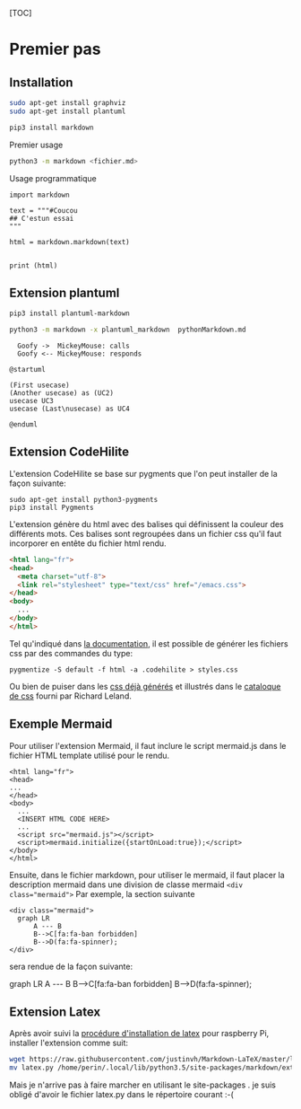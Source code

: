 
[TOC]

# Premier pas

## Installation


```bash
sudo apt-get install graphviz
sudo apt-get install plantuml
```

```bash
pip3 install markdown
```

Premier usage

```bash
python3 -m markdown <fichier.md>
```

Usage programmatique

```python3
import markdown

text = """#Coucou
## C'estun essai
"""

html = markdown.markdown(text)


print (html)
```

## Extension plantuml

```bash
pip3 install plantuml-markdown
```

```bash
python3 -m markdown -x plantuml_markdown  pythonMarkdown.md
```


```plantuml format="txt" classes="uml myDiagram" alt="My super diagram placeholder" title="My super diagram" width="300px" height="300px"
  Goofy ->  MickeyMouse: calls
  Goofy <-- MickeyMouse: responds
```


```plantuml format="png" classes="uml myDiagram" alt="My super diagram placeholder" title="My super diagram" width="300px" height="300px"
@startuml

(First usecase)
(Another usecase) as (UC2)  
usecase UC3
usecase (Last\nusecase) as UC4

@enduml
```


## Extension CodeHilite

L'extension CodeHilite se base sur pygments que l'on peut installer de la façon suivante:
```
sudo apt-get install python3-pygments
pip3 install Pygments
```

L'extension génère du html avec des balises qui définissent la couleur des différents mots.
Ces balises sont regroupées dans un fichier css qu'il faut incorporer en entête du fichier html rendu.
```html
<html lang="fr">
<head>
  <meta charset="utf-8">
  <link rel="stylesheet" type="text/css" href="/emacs.css">
</head>
<body>
  ...
</body>
</html>
```

Tel qu'indiqué dans [la documentation](https://python-markdown.github.io/extensions/code_hilite/), il est possible de générer les fichiers css par des commandes du type:

```
pygmentize -S default -f html -a .codehilite > styles.css
```
Ou bien de puiser dans les [css déjà générés](https://github.com/richleland/pygments-css) et illustrés dans le [cataloque de css](http://richleland.github.io/pygments-css/) fourni par Richard Leland.


## Exemple Mermaid

Pour utiliser l'extension Mermaid, il faut inclure le script mermaid.js dans  le fichier HTML template utilisé pour le rendu.
```
<html lang="fr">
<head>
...
</head>
<body>
  ...
  <INSERT HTML CODE HERE>
  ...
  <script src="mermaid.js"></script>
  <script>mermaid.initialize({startOnLoad:true});</script>
</body>
</html>
```

Ensuite, dans le fichier markdown, pour utiliser le mermaid, il faut placer la description mermaid dans une division de classe mermaid `<div class="mermaid">`
Par exemple, la section suivante 
```
<div class="mermaid">
  graph LR
      A --- B
      B-->C[fa:fa-ban forbidden]
      B-->D(fa:fa-spinner);
</div>
```
sera rendue de la façon suivante:

<div class="mermaid">
  graph LR
      A --- B
      B-->C[fa:fa-ban forbidden]
      B-->D(fa:fa-spinner);
</div>

## Extension Latex

Après avoir suivi la [procédure d'installation de latex](latex.md) pour raspberry Pi, installer l'extension comme suit:

```bash
wget https://raw.githubusercontent.com/justinvh/Markdown-LaTeX/master/latex.py
mv latex.py /home/perin/.local/lib/python3.5/site-packages/markdown/extensions
```
Mais je n'arrive pas à faire marcher en utilisant le site-packages . je suis obligé d'avoir le fichier latex.py dans le répertoire courant :-(



